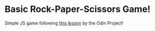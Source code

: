 # Basic Rock-Paper-Scissors Game!
Simple JS game following [this lesson](https://www.theodinproject.com/lessons/foundations-rock-paper-scissors) by the Odin Project!